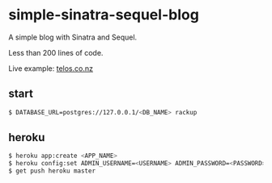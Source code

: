 simple-sinatra-sequel-blog
==========================

A simple blog with Sinatra and Sequel. 

Less than 200 lines of code. 

Live example: [telos.co.nz](http://telos.co.nz/)

start
-----
```bash
$ DATABASE_URL=postgres://127.0.0.1/<DB_NAME> rackup
```

heroku
------
```bash
$ heroku app:create <APP_NAME>
$ heroku config:set ADMIN_USERNAME=<USERNAME> ADMIN_PASSWORD=<PASSWORD>
$ get push heroku master
```
